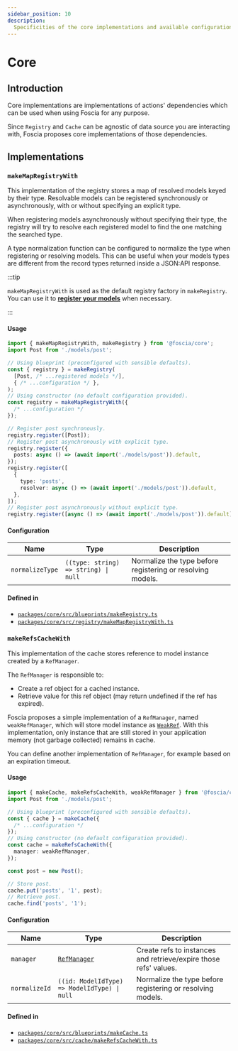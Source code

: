 ```yaml
---
sidebar_position: 10
description:
  Specificities of the core implementations and available configuration.
---
```


# Core

## Introduction

Core implementations are implementations of actions' dependencies which can be
used when using Foscia for any purpose.

Since `Registry` and `Cache` can be agnostic of data source you are interacting
with, Foscia proposes core implementations of those dependencies.

## Implementations

### `makeMapRegistryWith`

This implementation of the registry stores a map of resolved models keyed by
their type. Resolvable models can be registered synchronously or asynchronously,
with or without specifying an explicit type.

When registering models asynchronously without specifying their type, the
registry will try to resolve each registered model to find the one matching the
searched type.

A type normalization function can be configured to normalize the type when
registering or resolving models. This can be useful when your models types are
different from the record types returned inside a JSON:API response.

:::tip

`makeMapRegistryWith` is used as the default registry factory in `makeRegistry`.
You can use it to
[**register your models**](/docs/digging-deeper/actions/models-registration)
when necessary.

:::

#### Usage

```typescript
import { makeMapRegistryWith, makeRegistry } from '@foscia/core';
import Post from './models/post';

// Using blueprint (preconfigured with sensible defaults).
const { registry } = makeRegistry(
  [Post, /* ...registered models */],
  { /* ...configuration */ },
);
// Using constructor (no default configuration provided).
const registry = makeMapRegistryWith({
  /* ...configuration */
});

// Register post synchronously.
registry.register([Post]);
// Register post asynchronously with explicit type.
registry.register({
  posts: async () => (await import('./models/post')).default,
});
registry.register([
  {
    type: 'posts',
    resolver: async () => (await import('./models/post')).default,
  },
]);
// Register post asynchronously without explicit type.
registry.register([async () => (await import('./models/post')).default]);
```

#### Configuration

| Name            | Type                                                | Description                                                |
| --------------- | --------------------------------------------------- | ---------------------------------------------------------- |
| `normalizeType` | <code>((type: string) => string) &vert; null</code> | Normalize the type before registering or resolving models. |

#### Defined in

- [`packages/core/src/blueprints/makeRegistry.ts`](https://github.com/foscia-dev/foscia/blob/main/packages/core/src/blueprints/makeRegistry.ts)
- [`packages/core/src/registry/makeMapRegistryWith.ts`](https://github.com/foscia-dev/foscia/blob/main/packages/core/src/registry/makeMapRegistryWith.ts)

### `makeRefsCacheWith`

This implementation of the cache stores reference to model instance created by a
`RefManager`.

The `RefManager` is responsible to:

- Create a ref object for a cached instance.
- Retrieve value for this ref object (may return undefined if the ref has
  expired).

Foscia proposes a simple implementation of a `RefManager`, named
`weakRefManager`, which will store model instance as
[`WeakRef`](https://developer.mozilla.org/docs/Web/JavaScript/Reference/Global_Objects/WeakRef).
With this implementation, only instance that are still stored in your
application memory (not garbage collected) remains in cache.

You can define another implementation of `RefManager`, for example based on an
expiration timeout.

#### Usage

```typescript
import { makeCache, makeRefsCacheWith, weakRefManager } from '@foscia/core';
import Post from './models/post';

// Using blueprint (preconfigured with sensible defaults).
const { cache } = makeCache({
  /* ...configuration */
});
// Using constructor (no default configuration provided).
const cache = makeRefsCacheWith({
  manager: weakRefManager,
});

const post = new Post();

// Store post.
cache.put('posts', '1', post);
// Retrieve post.
cache.find('posts', '1');
```

#### Configuration

| Name          | Type                                                                     | Description                                                      |
|---------------|--------------------------------------------------------------------------|------------------------------------------------------------------|
| `manager`     | [`RefManager`](/docs/reference/api/@foscia/core/type-aliases/RefManager) | Create refs to instances and retrieve/expire those refs' values. |
| `normalizeId` | <code>((id: ModelIdType) => ModelIdType) &vert; null</code>              | Normalize the type before registering or resolving models.       |

#### Defined in

- [`packages/core/src/blueprints/makeCache.ts`](https://github.com/foscia-dev/foscia/blob/main/packages/core/src/blueprints/makeCache.ts)
- [`packages/core/src/cache/makeRefsCacheWith.ts`](https://github.com/foscia-dev/foscia/blob/main/packages/core/src/cache/makeRefsCacheWith.ts)
